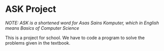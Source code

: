 # ASK Project
*NOTE: ASK is a shortened word for Asas Sains Komputer, which in English means Basics of Computer Science*

This is a project for school. We have to code a program to solve the problems given in the textbook.
